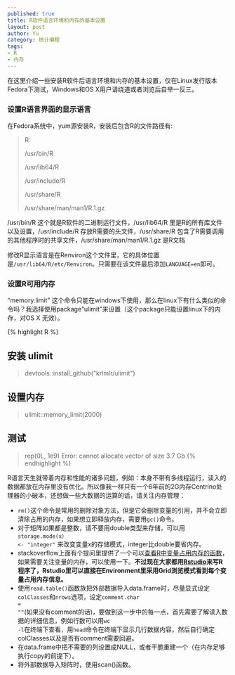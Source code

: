 ```yaml
---
published: true
title: R软件语言环境和内存的基本设置
layout: post
author: Yu 
category: 统计编程
tags:
- R
- 内存
---
```


在这里介绍一些安装R软件后语言环境和内存的基本设置，仅在Linux发行版本Fedora下测试，Windows和OS X用户请绕道或者浏览后自举一反三。

### 设置R语言界面的显示语言

在Fedora系统中，yum源安装R，安装后包含R的文件路径有:

> R: 
>
> /usr/bin/R 
>
> /usr/lib64/R 
>
> /usr/include/R 
>
> /usr/share/R 
>
> /usr/share/man/man1/R.1.gz

/usr/bin/R 这个就是R软件的二进制运行文件，/usr/lib64/R 里是R的所有库文件以及设置，/usr/include/R 存放R需要的头文件，/usr/share/R 包含了R需要调用的其他程序时的共享文件，/usr/share/man/man1/R.1.gz 是R文档

修改R显示语言是在Renviron这个文件里，它的具体位置是<code>/usr/lib64/R/etc/Renviron</code>。只需要在该文件最后添加<code>LANGUAGE=en</code>即可。

### 设置R可用内存

<q>memory.limit</q> 这个命令只能在windows下使用，那么在linux下有什么类似的命令吗？我选择使用package<q>ulimit</q>来设置（这个package只能设置linux下的内存，对OS X 无效）。

{% highlight R %}
## 安装 ulimit
> devtools::install_github("krlmlr/ulimit")
## 设置内存
> ulimit::memory_limit(2000)
## 测试
> rep(0L, 1e9)
Error: cannot allocate vector of size 3.7 Gb
{% endhighlight %}

R语言天生就带着内存和性能的诸多问题，例如：本身不带有多线程运行，读入的数据都放在内存里没有优化。所以像我一样只有一个6年前的2G内存Centrino处理器的小破本，还想做一些大数据的运算的话，请关注内存管理：

- <code>rm()</code>这个命令是常用的删除对象方法，但是它会删除变量的引用，并不会立即清除占用的内存，如果想立即释放内存，需要用<code>gc()</code>命令。
- 对于矩阵如果都是整数，请不要用double类型来存储，可以用<code>storage.mode(x） <- "integer"</code> 来改变变量x的存储模式，integer比double要省内存。
- stackoverflow上面有个提问里提供了一个可以[查看R中变量占用内存的函数](http://stackoverflow.com/questions/1358003/tricks-to-manage-the-available-memory-in-an-r-session "Tricks to manage the available memory in an R session")，如果需要关注变量的内存，可以使用一下。**不过现在大家都用[Rstudio](http://www.rstudio.com "Rstudio")来写R程序了，Rstudio里可以直接在Environment里采用Grid浏览模式看到每个变量占用内存信息。**
- 使用<code>read.table()</code>函数族把外部数据导入data.frame时，尽量显式设定<code>colClasses</code>和<code>nrows</code>选项，设定<code>comment.char = ""</code>(如果没有comment的话)，要做到这一步中的每一点，首先需要了解读入数据的详细信息，例如行数可以用<code>wc -l</code>在终端下查看，用<code>head</code>命令在终端下显示几行数据内容，然后自行确定colClasses以及是否有comment需要回避。
- 在data.frame中把不需要的列设置成NULL，或者干脆重建一个（在内存足够执行copy的前提下）。
- 将外部数据导入矩阵时，使用scan()函数。




